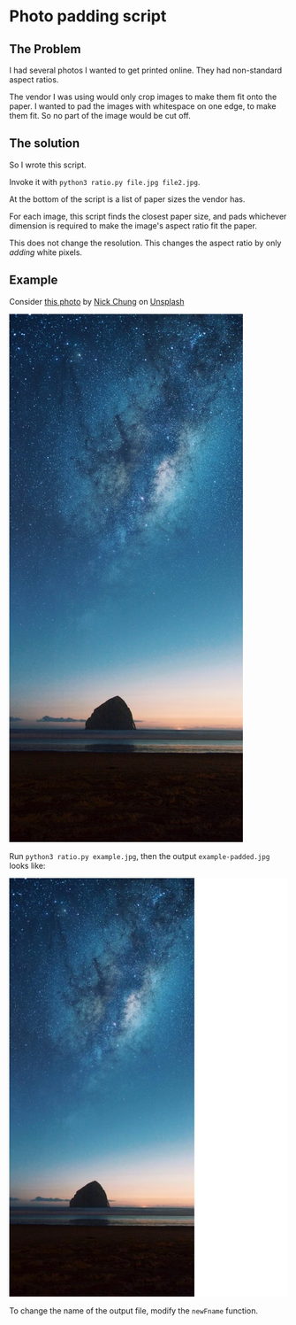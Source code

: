 # Photo padding script

## The Problem

I had several photos I wanted to get printed online.
They had non-standard aspect ratios.

The vendor I was using would only crop images to make them fit onto the paper.
I wanted to pad the images with whitespace on one edge, to make them fit. So no part of the image would be cut off.

## The solution

So I wrote this script.

Invoke it with `python3 ratio.py file.jpg file2.jpg`.

At the bottom of the script is a list of paper sizes the vendor has.

For each image, this script finds the closest paper size, and pads whichever dimension is required to make the image's aspect ratio fit the paper.

This does not change the resolution. This changes the aspect ratio by only *adding* white pixels.


## Example

Consider [this photo](https://unsplash.com/photos/JZfy4esJjLg) by [Nick Chung](https://unsplash.com/photos/JZfy4esJjLg?utm_source=unsplash&utm_medium=referral&utm_content=creditCopyText) on [Unsplash](https://unsplash.com/?utm_source=unsplash&utm_medium=referral&utm_content=creditCopyText)

![example.jpg](example.jpg)

Run `python3 ratio.py example.jpg`, then the output `example-padded.jpg` looks like:

![example-padded.jpg](example-padded.jpg)

To change the name of the output file, modify the `newFname` function.



